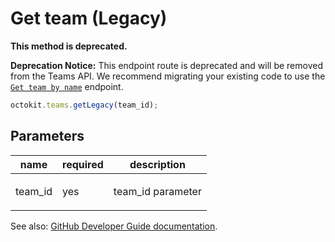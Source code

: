 # Get team (Legacy)

**This method is deprecated.**

**Deprecation Notice:** This endpoint route is deprecated and will be removed from the Teams API. We recommend migrating your existing code to use the [`Get team by name`](https://developer.github.com/v3/teams/#get-team-by-name) endpoint.

```js
octokit.teams.getLegacy(team_id);
```

## Parameters

<table>
  <thead>
    <tr>
      <th>name</th>
      <th>required</th>
      <th>description</th>
    </tr>
  </thead>
  <tbody>
    <tr><td>team_id</td><td>yes</td><td>

team_id parameter

</td></tr>
  </tbody>
</table>

See also: [GitHub Developer Guide documentation](endpoint.documentationUrl).
